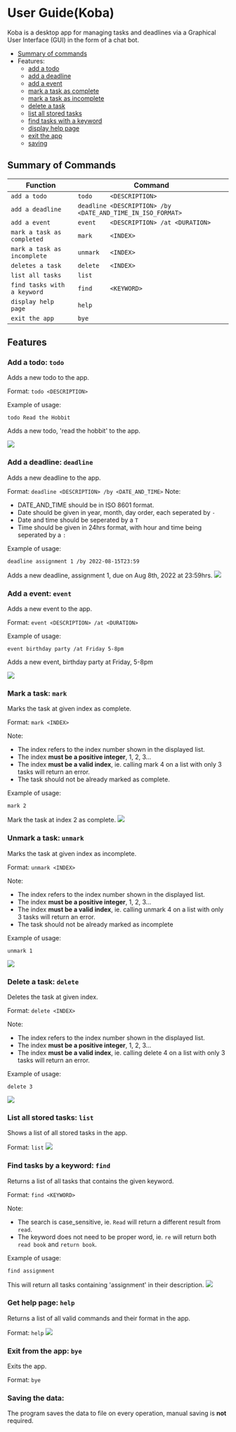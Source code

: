 # User Guide(Koba)

Koba is a desktop app for managing tasks and deadlines via a Graphical User Interface (GUI) in the form of a chat bot.

* [Summary of commands](https://github.com/therealdaofu/ip/blob/master/docs/README.md#summary-of-commands)
* Features:
  * [add a todo](https://github.com/therealdaofu/ip/blob/master/docs/README.md#add-a-todo-todo)
  * [add a deadline](https://github.com/therealdaofu/ip/blob/master/docs/README.md#add-a-deadline-deadline)
  * [add a event](https://github.com/therealdaofu/ip/blob/master/docs/README.md#add-a-event-event)
  * [mark a task as complete](https://github.com/therealdaofu/ip/blob/master/docs/README.md#mark-a-task-mark)
  * [mark a task as incomplete](https://github.com/therealdaofu/ip/blob/master/docs/README.md#unmark-a-task-unmark)
  * [delete a task](https://github.com/therealdaofu/ip/blob/master/docs/README.md#delete-a-task-delete)
  * [list all stored tasks](https://github.com/therealdaofu/ip/blob/master/docs/README.md#list-all-stored-tasks-list)
  * [find tasks with a keyword](https://github.com/therealdaofu/ip/blob/master/docs/README.md#find-task-by-a-keyword-find)
  * [display help page](https://github.com/therealdaofu/ip/blob/master/docs/README.md#get-help-page-help)
  * [exit the app](https://github.com/therealdaofu/ip/blob/master/docs/README.md#exit-from-the-app-bye)
  * [saving](https://github.com/therealdaofu/ip/blob/master/docs/README.md#saving-the-data)

## Summary of Commands
Function                 | Command                                                    
-------------------------|------------------------------------------------------------
`add a todo`               | `todo     <DESCRIPTION>`                                  
`add a deadline`           | `deadline <DESCRIPTION> /by <DATE_AND_TIME_IN_ISO_FORMAT>`
`add a event`              | `event    <DESCRIPTION> /at <DURATION>`                  
`mark a task as completed` | `mark     <INDEX>`                                         
`mark a task as incomplete` | `unmark   <INDEX>`                                         
`deletes a task`           | `delete   <INDEX>`                                         
`list all tasks`           | `list`                                                   
`find tasks with a keyword` | `find     <KEYWORD>`                                       
`display help page`        | `help`                                                   
`exit the app`             | `bye`                                                    


## Features


### Add a todo: `todo`
Adds a new todo to the app.

Format: `todo <DESCRIPTION>`

Example of usage:
```
todo Read the Hobbit
```
Adds a new todo, 'read the hobbit' to the app.

<img src="./image/add-todo.png"/>



### Add a deadline: `deadline`
Adds a new deadline to the app.

Format: `deadline <DESCRIPTION> /by <DATE_AND_TIME>`
Note: 
- DATE_AND_TIME should be in ISO 8601 format.
- Date should be given in year, month, day order, each seperated by `-`
- Date and time should be seperated by a `T`
- Time should be given in 24hrs format, with hour and time being seperated by a `:`

Example of usage:
```
deadline assignment 1 /by 2022-08-15T23:59
```
Adds a new deadline, assignment 1, due on Aug 8th, 2022 at 23:59hrs.
<img src="./image/add-deadline.png"/>


### Add a event: `event`
Adds a new event to the app.

Format: `event <DESCRIPTION> /at <DURATION>`

Example of usage:
```
event birthday party /at Friday 5-8pm
```
Adds a new event, birthday party at Friday, 5-8pm

<img src="./image/add-event.png"/>



### Mark a task: `mark`
Marks the task at given index as complete.

Format: `mark <INDEX>`

Note: 
- The index refers to the index number shown in the displayed list.
- The index **must be a positive integer**, 1, 2, 3...
- The index **must be a valid index**, ie. calling mark 4 on a list with only 3 tasks will return an error.
- The task should not be already marked as complete.

Example of usage:
```
mark 2
```
Mark the task at index 2 as complete.
<img src="./image/mark.png"/>


### Unmark a task: `unmark`
Marks the task at given index as incomplete.

Format: `unmark <INDEX>`

Note: 
- The index refers to the index number shown in the displayed list.
- The index **must be a positive integer**, 1, 2, 3...
- The index **must be a valid index**, ie. calling unmark 4 on a list with only 3 tasks will return an error.
- The task should not be already marked as incomplete

Example of usage:
```
unmark 1
```
<img src="./image/unmark.png"/>



### Delete a task: `delete`
Deletes the task at given index.

Format: `delete <INDEX>`

Note: 
- The index refers to the index number shown in the displayed list.
- The index **must be a positive integer**, 1, 2, 3...
- The index **must be a valid index**, ie. calling delete 4 on a list with only 3 tasks will return an error.

Example of usage:
```
delete 3
```
<img src="./image/delete.png"/>



### List all stored tasks: `list`
Shows a list of all stored tasks in the app.

Format: `list`
<img src="./image/list.png"/>


### Find tasks by a keyword: `find`
Returns a list of all tasks that contains the given keyword.

Format: `find <KEYWORD>`

Note: 
- The search is case_sensitive, ie. `Read` will return a different result from `read`.
- The keyword does not need to be proper word, ie. `re` will return both `read book` and `return book`.

Example of usage:
```
find assignment
```
This will return all tasks containing 'assignment' in their description.
<img src="./image/find.png"/>


### Get help page: `help`
Returns a list of all valid commands and their format in the app.

Format: `help`
<img src="./image/help.png"/>


### Exit from the app: `bye`
Exits the app.

Format: `bye`

### Saving the data:
The program saves the data to file on every operation, manual saving is **not** required.
